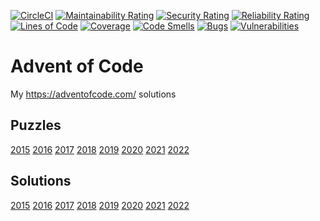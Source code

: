 [![CircleCI](https://dl.circleci.com/status-badge/img/gh/vlegchilkin/advent-of-code/tree/main.svg?style=svg)](https://dl.circleci.com/status-badge/redirect/gh/vlegchilkin/advent-of-code/tree/main)
[![Maintainability Rating](https://sonarcloud.io/api/project_badges/measure?project=vlegchilkin_advent-of-code&metric=sqale_rating)](https://sonarcloud.io/summary/new_code?id=vlegchilkin_advent-of-code)
[![Security Rating](https://sonarcloud.io/api/project_badges/measure?project=vlegchilkin_advent-of-code&metric=security_rating)](https://sonarcloud.io/summary/new_code?id=vlegchilkin_advent-of-code)
[![Reliability Rating](https://sonarcloud.io/api/project_badges/measure?project=vlegchilkin_advent-of-code&metric=reliability_rating)](https://sonarcloud.io/summary/new_code?id=vlegchilkin_advent-of-code)
[![Lines of Code](https://sonarcloud.io/api/project_badges/measure?project=vlegchilkin_advent-of-code&metric=ncloc)](https://sonarcloud.io/summary/new_code?id=vlegchilkin_advent-of-code)
[![Coverage](https://sonarcloud.io/api/project_badges/measure?project=vlegchilkin_advent-of-code&metric=coverage)](https://sonarcloud.io/summary/new_code?id=vlegchilkin_advent-of-code)
[![Code Smells](https://sonarcloud.io/api/project_badges/measure?project=vlegchilkin_advent-of-code&metric=code_smells)](https://sonarcloud.io/summary/new_code?id=vlegchilkin_advent-of-code)
[![Bugs](https://sonarcloud.io/api/project_badges/measure?project=vlegchilkin_advent-of-code&metric=bugs)](https://sonarcloud.io/summary/new_code?id=vlegchilkin_advent-of-code)
[![Vulnerabilities](https://sonarcloud.io/api/project_badges/measure?project=vlegchilkin_advent-of-code&metric=vulnerabilities)](https://sonarcloud.io/summary/new_code?id=vlegchilkin_advent-of-code)

# Advent of Code
My https://adventofcode.com/ solutions

## Puzzles

[2015](resources/2015) 
[2016](resources/2016) 
[2017](resources/2017)
[2018](resources/2018)
[2019](resources/2019)
[2020](resources/2020)
[2021](resources/2021)
[2022](resources/2022)


## Solutions

[2015](aoc/year_2015) 
[2016](aoc/year_2016) 
[2017](aoc/year_2017)
[2018](aoc/year_2018)
[2019](aoc/year_2019)
[2020](aoc/year_2020)
[2021](aoc/year_2021)
[2022](aoc/year_2022)
